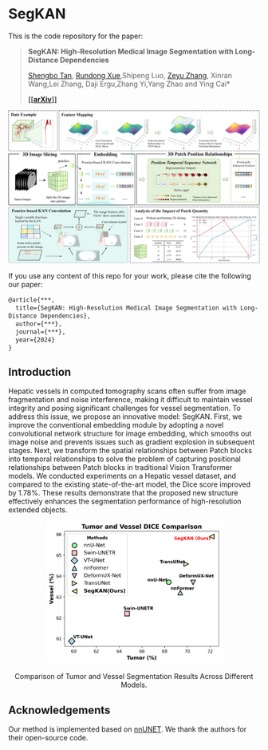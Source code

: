 # SegKAN

This is the code repository for the paper:
> **SegKAN: High-Resolution Medical Image Segmentation with Long-Distance Dependencies**
>
> [Shengbo Tan](https://github.com/goblin327), [Rundong Xue](https://github.com/Yizhao-dong),Shipeng Luo, [Zeyu Zhang](https://steve-zeyu-zhang.github.io/), Xinran Wang,Lei Zhang, Daji Ergu,Zhang Yi,Yang Zhao and Ying Cai*
> 
> **[[[arXiv](https://arxiv.org/html/2412.19990v1)]]**

![](./main.jpg)

If you use any content of this repo for your work, please cite the following our paper:
```
@article{***,
  title={SegKAN: High-Resolution Medical Image Segmentation with Long-Distance Dependencies},
  author={***},
  journal={***},
  year={2024}
}
```



## Introduction
Hepatic vessels in computed tomography scans often suffer from image fragmentation and noise interference, making it difficult to maintain vessel integrity and posing significant challenges for vessel segmentation. To address this issue, we propose an innovative model: SegKAN. First, we improve the conventional embedding module by adopting a novel convolutional network structure for image embedding, which smooths out image noise and prevents issues such as gradient explosion in subsequent stages. Next, we transform the spatial relationships between Patch blocks into temporal relationships to solve the problem of capturing positional relationships between Patch blocks in traditional Vision Transformer models. We conducted experiments on a Hepatic vessel dataset, and compared to the existing state-of-the-art model, the Dice score improved by 1.78\%. These results demonstrate that the proposed new structure effectively enhances the segmentation performance of high-resolution extended objects.
<div align="center">
<img src="Comparison.png" width="70%">

Comparison of Tumor and Vessel Segmentation Results Across Different Models.
</div>


## Acknowledgements
Our method is implemented based on [nnUNET](https://github.com/MIC-DKFZ/nnUNet). We thank the authors for their open-source code.

